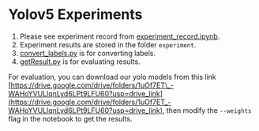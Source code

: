 # Yolov5 Experiments

1. Please see experiment record from [experiment_record.ipynb](./experiment_record.ipynb).
2. Experiment results are stored in the folder `experiment`.
3. [convert_labels.py](./convert_labels.py) is for converting labels.
4. [getResult.py](./getResult.py) is for evaluating results.

For evaluation, you can download our yolo models from this link [https://drive.google.com/drive/folders/1uOf7ET\_-WAHoYVULlqnLyd6LPt9LFU60?usp=drive_link](https://drive.google.com/drive/folders/1uOf7ET_-WAHoYVULlqnLyd6LPt9LFU60?usp=drive_link), then modify the `--weights` flag in the notebook to get the results.
